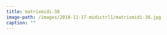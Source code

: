 ```yaml
---
title: matrixmidi-38
image-path: /images/2018-11-17-midictrl1/matrixmidi-38.jpg
caption: ""
---
```

